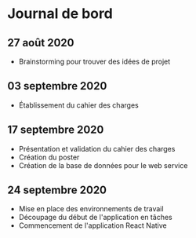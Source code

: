 # Journal de bord
## 27 août 2020
* Brainstorming pour trouver des idées de projet

## 03 septembre 2020
* Établissement du cahier des charges

## 17 septembre 2020
* Présentation et validation du cahier des charges
* Création du poster
* Création de la base de données pour le web service

## 24 septembre 2020
* Mise en place des environnements de travail
* Découpage du début de l'application en tâches
* Commencement de l'application React Native
